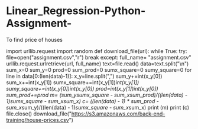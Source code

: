 # Linear_Regression-Python-Assignment-
To find price of houses

import urllib.request
import random
def download_file(url):
    while True:
        try:
            file=open("assignment.csv","r")
            break
        except:
            full_name= "assignment.csv"
            urllib.request.urlretrieve(url, full_name)
    text=file.read()
    data=text.split("\n")
    sum_x=0
    sum_y=0
    prod=0
    sum_prod=0
    sumx_square=0
    sumy_square=0
    for line in data[0:(len(data)-1)]:
        x_y=line.split(",")
        sum_y+=int(x_y[0])
        sum_x+=int(x_y[1])
        sumx_square+=int(x_y[1])*int(x_y[1])
        sumy_square+=int(x_y[0])*int(x_y[0])
        prod=int(x_y[1])*int(x_y[0])
        sum_prod+=prod
    m= (sum_y*sumx_square - sum_x*sum_prod)/((len(data) - 1)*sumx_square - sum_x*sum_x)
    c= ((len(data) - 1) * sum_prod - sum_x*sum_y)/((len(data) - 1)*sumx_square - sum_x*sum_x)
    print (m)
    print (c)
    file.close()
download_file("https://s3.amazonaws.com/back-end-training/house-prices.csv")
